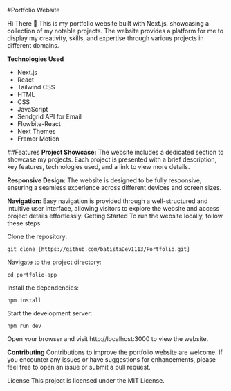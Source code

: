 #Portfolio Website

Hi There 👋
This is my portfolio website built with Next.js, showcasing a collection of my notable projects. The website provides a platform for me to display my creativity, skills, and expertise through various projects in different domains.

**Technologies Used**

<ul>
<li>Next.js</li>
<li>React</li>
<li>Tailwind CSS</li>
<li>HTML</li>
<li>CSS</li>
<li>JavaScript</li>
<li>Sendgrid API for Email</li>
<li>Flowbite-React</li>
<li>Next Themes</li>
<li>Framer Motion</li>
</ul>

##Features
**Project Showcase:** The website includes a dedicated section to showcase my projects. Each project is presented with a brief description, key features, technologies used, and a link to view more details.

**Responsive Design:** The website is designed to be fully responsive, ensuring a seamless experience across different devices and screen sizes.

**Navigation:** Easy navigation is provided through a well-structured and intuitive user interface, allowing visitors to explore the website and access project details effortlessly.
Getting Started
To run the website locally, follow these steps:

Clone the repository:

```console
git clone [https://github.com/batistaDev1113/Portfolio.git]
```

</span>

Navigate to the project directory:

```console
cd portfolio-app
```

Install the dependencies:

```console
npm install
```

Start the development server:

```console
npm run dev
```

Open your browser and visit http://localhost:3000 to view the website.

**Contributing**
Contributions to improve the portfolio website are welcome. If you encounter any issues or have suggestions for enhancements, please feel free to open an issue or submit a pull request.

License
This project is licensed under the MIT License.

